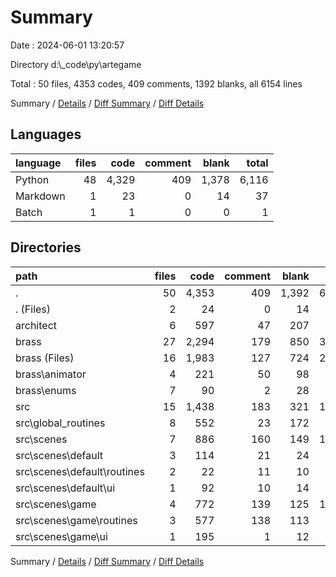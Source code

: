 # Summary

Date : 2024-06-01 13:20:57

Directory d:\\_code\\py\\artegame

Total : 50 files,  4353 codes, 409 comments, 1392 blanks, all 6154 lines

Summary / [Details](details.md) / [Diff Summary](diff.md) / [Diff Details](diff-details.md)

## Languages
| language | files | code | comment | blank | total |
| :--- | ---: | ---: | ---: | ---: | ---: |
| Python | 48 | 4,329 | 409 | 1,378 | 6,116 |
| Markdown | 1 | 23 | 0 | 14 | 37 |
| Batch | 1 | 1 | 0 | 0 | 1 |

## Directories
| path | files | code | comment | blank | total |
| :--- | ---: | ---: | ---: | ---: | ---: |
| . | 50 | 4,353 | 409 | 1,392 | 6,154 |
| . (Files) | 2 | 24 | 0 | 14 | 38 |
| architect | 6 | 597 | 47 | 207 | 851 |
| brass | 27 | 2,294 | 179 | 850 | 3,323 |
| brass (Files) | 16 | 1,983 | 127 | 724 | 2,834 |
| brass\\animator | 4 | 221 | 50 | 98 | 369 |
| brass\\enums | 7 | 90 | 2 | 28 | 120 |
| src | 15 | 1,438 | 183 | 321 | 1,942 |
| src\\global_routines | 8 | 552 | 23 | 172 | 747 |
| src\\scenes | 7 | 886 | 160 | 149 | 1,195 |
| src\\scenes\\default | 3 | 114 | 21 | 24 | 159 |
| src\\scenes\\default\\routines | 2 | 22 | 11 | 10 | 43 |
| src\\scenes\\default\\ui | 1 | 92 | 10 | 14 | 116 |
| src\\scenes\\game | 4 | 772 | 139 | 125 | 1,036 |
| src\\scenes\\game\\routines | 3 | 577 | 138 | 113 | 828 |
| src\\scenes\\game\\ui | 1 | 195 | 1 | 12 | 208 |

Summary / [Details](details.md) / [Diff Summary](diff.md) / [Diff Details](diff-details.md)